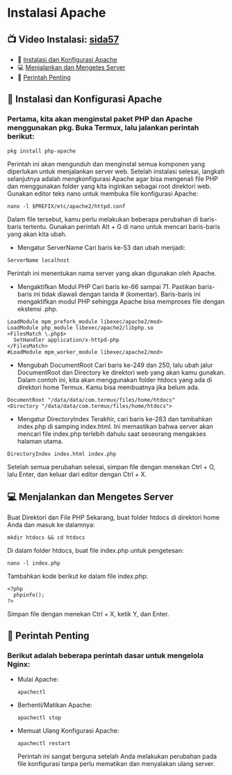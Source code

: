 # Instalasi Apache
## 📺 Video Instalasi: [sida57](https://www.youtube.com/@sida57)
- 🚀 [Instalasi dan Konfigurasi Apache](#instal)
- 💻 [Menjalankan dan Mengetes Server](#jalan)
- 🚦 [Perintah Penting](#perintah)
## 🚀 Instalasi dan Konfigurasi Apache<a name=instal></a>
### Pertama, kita akan menginstal paket PHP dan Apache menggunakan pkg. Buka Termux, lalu jalankan perintah berikut:
~~~
pkg install php-apache
~~~
Perintah ini akan mengunduh dan menginstal semua komponen yang diperlukan untuk menjalankan server web.
Setelah instalasi selesai, langkah selanjutnya adalah mengkonfigurasi Apache agar bisa mengenali file PHP dan menggunakan folder yang kita inginkan sebagai root direktori web.
Gunakan editor teks nano untuk membuka file konfigurasi Apache:
~~~
nano -l $PREFIX/etc/apache2/httpd.conf
~~~
Dalam file tersebut, kamu perlu melakukan beberapa perubahan di baris-baris tertentu. Gunakan perintah Alt + G di nano untuk mencari baris-baris yang akan kita ubah.
- Mengatur ServerName
Cari baris ke-53 dan ubah menjadi:
~~~
ServerName localhost
~~~
Perintah ini menentukan nama server yang akan digunakan oleh Apache.
- Mengaktifkan Modul PHP
Cari baris ke-66 sampai 71. Pastikan baris-baris ini tidak diawali dengan tanda # (komentar). Baris-baris ini mengaktifkan modul PHP sehingga Apache bisa memproses file dengan ekstensi .php.
~~~
LoadModule mpm_prefork_module libexec/apache2/mod>
LoadModule php_module libexec/apache2/libphp.so
<FilesMatch \.php$>
  SetHandler application/x-httpd-php
</FilesMatch>
#LoadModule mpm_worker_module libexec/apache2/mod>
~~~
- Mengubah DocumentRoot
Cari baris ke-249 dan 250, lalu ubah jalur DocumentRoot dan Directory ke direktori web yang akan kamu gunakan. Dalam contoh ini, kita akan menggunakan folder htdocs yang ada di direktori home Termux. Kamu bisa membuatnya jika belum ada.
~~~
DocumentRoot "/data/data/com.termux/files/home/htdocs"
<Directory "/data/data/com.termux/files/home/htdocs">
~~~
- Mengatur DirectoryIndex
Terakhir, cari baris ke-283 dan tambahkan index.php di samping index.html. Ini memastikan bahwa server akan mencari file index.php terlebih dahulu saat seseorang mengakses halaman utama.
~~~
DirectoryIndex index.html index.php
~~~
Setelah semua perubahan selesai, simpan file dengan menekan Ctrl + O, lalu Enter, dan keluar dari editor dengan Ctrl + X.
## 💻 Menjalankan dan Mengetes Server<a name=jalan></a>
Buat Direktori dan File PHP
Sekarang, buat folder htdocs di direktori home Anda dan masuk ke dalamnya:
~~~
mkdir htdocs && cd htdocs
~~~
Di dalam folder htdocs, buat file index.php untuk pengetesan:
~~~
nano -l index.php
~~~
Tambahkan kode berikut ke dalam file index.php:
~~~
<?php
  phpinfo();
?>
~~~
Simpan file dengan menekan Ctrl + X, ketik Y, dan Enter.
## 🚦 Perintah Penting<a name=perintah></a>
### Berikut adalah beberapa perintah dasar untuk mengelola Nginx:
- Mulai Apache:
  ~~~
  apachectl
  ~~~
- Berhenti/Matikan Apache:
  ~~~
  apachectl stop
  ~~~
- Memuat Ulang Konfigurasi Apache:
  ~~~
  apachectl restart
  ~~~
  Perintah ini sangat berguna setelah Anda melakukan perubahan pada file konfigurasi tanpa perlu mematikan dan menyalakan ulang server.
